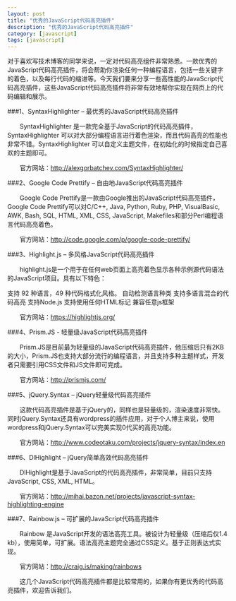 ```yaml
---
layout: post
title: "优秀的JavaScript代码高亮插件"
description: "优秀的JavaScript代码高亮插件"
category: [javascript]
tags: [javascript]
---
```


对于喜欢写技术博客的同学来说，一定对代码高亮组件非常熟悉。一款优秀的JavaScript代码高亮插件，将会帮助你渲染任何一种编程语言，包括一些关键字的着色，以及每行代码的缩进等。今天我们要来分享一些高性能的JavaScript代码高亮插件，这些JavaScript代码高亮插件将非常有效地帮你实现在网页上的代码编辑和展示。

###1、SyntaxHighlighter – 最优秀的JavaScript代码高亮插件

　　SyntaxHighlighter 是一款完全基于JavaScript的代码高亮插件，SyntaxHighlighter 可以对大部分编程语言进行着色渲染，而且代码高亮的性能也非常不错。SyntaxHighlighter 可以自定义主题文件，在初始化的时候指定自己喜欢的主题即可。



　　官方网站：http://alexgorbatchev.com/SyntaxHighlighter/

###2、Google Code Prettify – 自由地JavaScript代码高亮插件

　　Google Code Prettify是一款由Google推出的JavaScript代码高亮插件，Google Code Prettify可以对C/C++, Java, Python, Ruby, PHP, VisualBasic, AWK, Bash, SQL, HTML, XML, CSS, JavaScript, Makefiles和部分Perl编程语言代码高亮着色。



　　官方网站：http://code.google.com/p/google-code-prettify/

###3、Highlight.js – 多风格JavaScript代码高亮插件

　　highlight.js是一个用于在任何web页面上高亮着色显示各种示例源代码语法的JavaScript项目。具有以下特色：

支持 92 种语言，49 种代码格式化风格。
自动检测语言种类
支持多语言混合的代码高亮
支持Node.js
支持使用任何HTML标记
兼容任意js框架


　　官方网站：https://highlightjs.org/

###4、Prism.JS - 轻量级JavaScript代码高亮插件

　　Prism.JS是目前最为轻量级的JavaScript代码高亮插件，他压缩后只有2KB的大小，Prism.JS也支持大部分流行的编程语言，并且支持多种主题样式，开发者只需要引用CSS文件和JS文件即可完成。



　　官方网站：http://prismjs.com/

###5、jQuery.Syntax – jQuery轻量级代码高亮插件

　　这款代码高亮插件是基于jQuery的，同样也是轻量级的，渲染速度非常快。同时jQuery.Syntax还具有wordpress的插件应用，对于个人博主来说，使用wordpress和jQuery.Syntax可以完美实现0代买的高亮功能。



　　官方网站：http://www.codeotaku.com/projects/jquery-syntax/index.en

###6、DlHighlight – jQuery简单高效代码高亮插件

　　DlHighlight是基于JavaScript的代码高亮插件，非常简单，目前只支持JavaScript, CSS, XML, HTML。



　　官方网站：http://mihai.bazon.net/projects/javascript-syntax-highlighting-engine

###7、Rainbow.js – 可扩展的JavaScript代码高亮插件

　　Rainbow 是JavaScript开发的语法高亮工具。被设计为轻量级（压缩后仅1.4 kb），使用简单，可扩展。语法高亮主题完全通过CSS定义。基于正则表达式实现。



　　官方网站：http://craig.is/making/rainbows

　　这几个JavaScript代码高亮插件都是比较常用的，如果你有更优秀的代码高亮插件，欢迎告诉我们。
